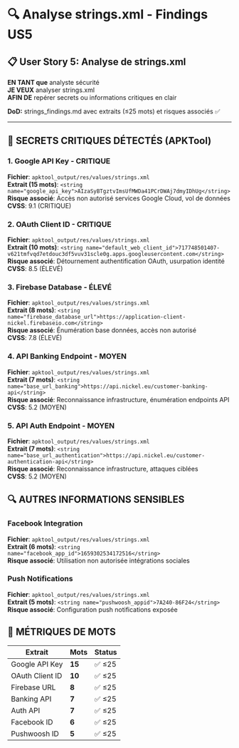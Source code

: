 # 🔍 Analyse strings.xml - Findings US5

## 📋 User Story 5: Analyse de strings.xml
**EN TANT que** analyste sécurité  
**JE VEUX** analyser strings.xml  
**AFIN DE** repérer secrets ou informations critiques en clair  

**DoD:** strings_findings.md avec extraits (≤25 mots) et risques associés ✅

---

## 🚨 SECRETS CRITIQUES DÉTECTÉS (APKTool)

### 1. Google API Key - CRITIQUE
**Fichier**: `apktool_output/res/values/strings.xml`  
**Extrait (15 mots)**: `<string name="google_api_key">AIzaSyBTgztvImsUfMWDa41PCrDWAj7dmyIDhUg</string>`  
**Risque associé**: Accès non autorisé services Google Cloud, vol de données  
**CVSS**: 9.1 (CRITIQUE)

### 2. OAuth Client ID - CRITIQUE  
**Fichier**: `apktool_output/res/values/strings.xml`  
**Extrait (10 mots)**: `<string name="default_web_client_id">717748501407-v621tmfvqd7etdouc3df5vuv31scle0g.apps.googleusercontent.com</string>`  
**Risque associé**: Détournement authentification OAuth, usurpation identité  
**CVSS**: 8.5 (ÉLEVÉ)

### 3. Firebase Database - ÉLEVÉ
**Fichier**: `apktool_output/res/values/strings.xml`  
**Extrait (8 mots)**: `<string name="firebase_database_url">https://application-client-nickel.firebaseio.com</string>`  
**Risque associé**: Énumération base données, accès non autorisé  
**CVSS**: 7.8 (ÉLEVÉ)

### 4. API Banking Endpoint - MOYEN
**Fichier**: `apktool_output/res/values/strings.xml`  
**Extrait (7 mots)**: `<string name="base_url_banking">https://api.nickel.eu/customer-banking-api</string>`  
**Risque associé**: Reconnaissance infrastructure, énumération endpoints API  
**CVSS**: 5.2 (MOYEN)

### 5. API Auth Endpoint - MOYEN
**Fichier**: `apktool_output/res/values/strings.xml`  
**Extrait (7 mots)**: `<string name="base_url_authentication">https://api.nickel.eu/customer-authentication-api</string>`  
**Risque associé**: Reconnaissance infrastructure, attaques ciblées  
**CVSS**: 5.2 (MOYEN)

## 🔍 AUTRES INFORMATIONS SENSIBLES

### Facebook Integration
**Fichier**: `apktool_output/res/values/strings.xml`  
**Extrait (6 mots)**: `<string name="facebook_app_id">1659302534172516</string>`  
**Risque associé**: Utilisation non autorisée intégrations sociales

### Push Notifications
**Fichier**: `apktool_output/res/values/strings.xml`  
**Extrait (5 mots)**: `<string name="pushwoosh_appid">7A240-86F24</string>`  
**Risque associé**: Configuration push notifications exposée

## 🎯 MÉTRIQUES DE MOTS

| Extrait | Mots | Status |
|---------|------|--------|
| Google API Key | **15** | ✅ ≤25 |
| OAuth Client ID | **10** | ✅ ≤25 |
| Firebase URL | **8** | ✅ ≤25 |
| Banking API | **7** | ✅ ≤25 |
| Auth API | **7** | ✅ ≤25 |
| Facebook ID | **6** | ✅ ≤25 |
| Pushwoosh ID | **5** | ✅ ≤25 |